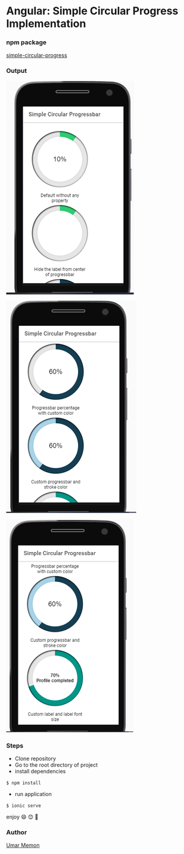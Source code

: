 # Angular: Simple Circular Progress Implementation

### npm package

[simple-circular-progress](https://www.npmjs.com/package/simple-circular-progress)

### Output

![Screen1](https://raw.githubusercontent.com/umarmemon1910/ionic-simple-circular-progress-example/master/git-assets/screen1.png)

![Screen2](https://raw.githubusercontent.com/umarmemon1910/ionic-simple-circular-progress-example/master/git-assets/screen2.png)

![Screen3](https://raw.githubusercontent.com/umarmemon1910/ionic-simple-circular-progress-example/master/git-assets/screen3.png)

### Steps

- Clone repository
- Go to the root directory of project
- install dependencies

```
$ npm install
```

- run application

```
$ ionic serve
```

enjoy :smile: :blush: :tada:

### Author

[Umar Memon](https://github.com/umarmemon1910)
